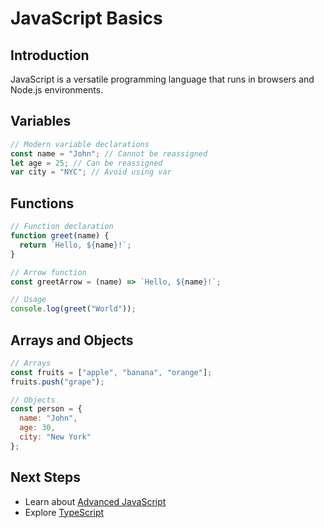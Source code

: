 # JavaScript Basics

## Introduction

JavaScript is a versatile programming language that runs in browsers and Node.js environments.

## Variables

```javascript
// Modern variable declarations
const name = "John"; // Cannot be reassigned
let age = 25; // Can be reassigned
var city = "NYC"; // Avoid using var
```

## Functions

```javascript
// Function declaration
function greet(name) {
  return `Hello, ${name}!`;
}

// Arrow function
const greetArrow = (name) => `Hello, ${name}!`;

// Usage
console.log(greet("World"));
```

## Arrays and Objects

```javascript
// Arrays
const fruits = ["apple", "banana", "orange"];
fruits.push("grape");

// Objects
const person = {
  name: "John",
  age: 30,
  city: "New York"
};
```

## Next Steps

- Learn about [Advanced JavaScript](./advanced)
- Explore [TypeScript](../Typescript/intro)

